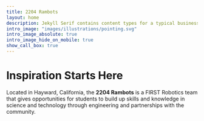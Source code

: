 ```yaml
---
title: 2204 Rambots
layout: home
description: Jekyll Serif contains content types for a typical business website. The theme is fully responsive, blazing fast and artfully illustrated.
intro_image: "images/illustrations/pointing.svg"
intro_image_absolute: true
intro_image_hide_on_mobile: true
show_call_box: true
---
```


# Inspiration Starts Here

Located in Hayward, California, the **2204 Rambots** is a FIRST Robotics team that gives opportunities for students to build
up skills and knowledge in science and technology through engineering and partnerships with the community.